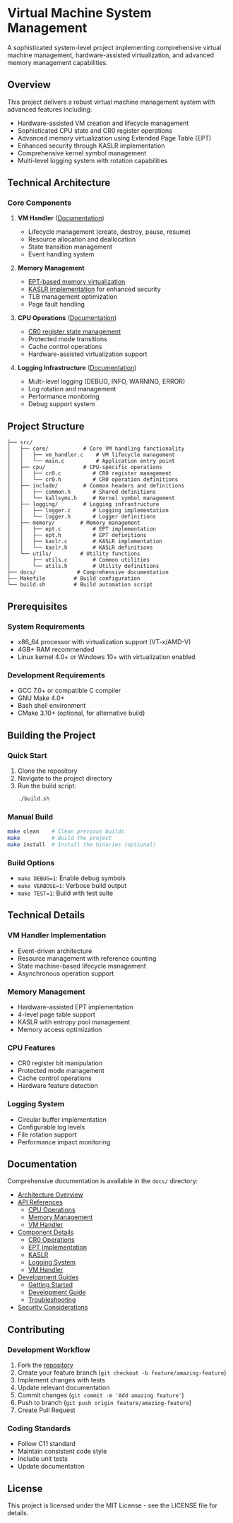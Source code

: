 # Virtual Machine System Management

A sophisticated system-level project implementing comprehensive virtual machine management, hardware-assisted virtualization, and advanced memory management capabilities.

## Overview

This project delivers a robust virtual machine management system with advanced features including:
- Hardware-assisted VM creation and lifecycle management
- Sophisticated CPU state and CR0 register operations
- Advanced memory virtualization using Extended Page Table (EPT)
- Enhanced security through KASLR implementation
- Comprehensive kernel symbol management
- Multi-level logging system with rotation capabilities

## Technical Architecture

### Core Components

1. **VM Handler** ([Documentation](docs/components/vm-handler.md))
   - Lifecycle management (create, destroy, pause, resume)
   - Resource allocation and deallocation
   - State transition management
   - Event handling system

2. **Memory Management**
   - [EPT-based memory virtualization](docs/components/ept.md)
   - [KASLR implementation](docs/components/kaslr.md) for enhanced security
   - TLB management optimization
   - Page fault handling

3. **CPU Operations** ([Documentation](docs/api/cpu-operations.md))
   - [CR0 register state management](docs/components/cr0.md)
   - Protected mode transitions
   - Cache control operations
   - Hardware-assisted virtualization support

4. **Logging Infrastructure** ([Documentation](docs/components/logging.md))
   - Multi-level logging (DEBUG, INFO, WARNING, ERROR)
   - Log rotation and management
   - Performance monitoring
   - Debug support system

## Project Structure

```
├── src/
│   ├── core/           # Core VM handling functionality
│   │   ├── vm_handler.c    # VM lifecycle management
│   │   └── main.c          # Application entry point
│   ├── cpu/            # CPU-specific operations
│   │   ├── cr0.c          # CR0 register management
│   │   └── cr0.h          # CR0 operation definitions
│   ├── include/        # Common headers and definitions
│   │   ├── common.h       # Shared definitions
│   │   └── kallsyms.h     # Kernel symbol management
│   ├── logging/        # Logging infrastructure
│   │   ├── logger.c       # Logging implementation
│   │   └── logger.h       # Logger definitions
│   ├── memory/        # Memory management
│   │   ├── ept.c          # EPT implementation
│   │   ├── ept.h          # EPT definitions
│   │   ├── kaslr.c        # KASLR implementation
│   │   └── kaslr.h        # KASLR definitions
│   └── utils/         # Utility functions
│       ├── utils.c        # Common utilities
│       └── utils.h        # Utility definitions
├── docs/             # Comprehensive documentation
├── Makefile         # Build configuration
└── build.sh         # Build automation script
```

## Prerequisites

### System Requirements
- x86_64 processor with virtualization support (VT-x/AMD-V)
- 4GB+ RAM recommended
- Linux kernel 4.0+ or Windows 10+ with virtualization enabled

### Development Requirements
- GCC 7.0+ or compatible C compiler
- GNU Make 4.0+
- Bash shell environment
- CMake 3.10+ (optional, for alternative build)

## Building the Project

### Quick Start
1. Clone the repository
2. Navigate to the project directory
3. Run the build script:
   ```bash
   ./build.sh
   ```

### Manual Build
```bash
make clean    # Clean previous builds
make          # Build the project
make install  # Install the binaries (optional)
```

### Build Options
- `make DEBUG=1`: Enable debug symbols
- `make VERBOSE=1`: Verbose build output
- `make TEST=1`: Build with test suite

## Technical Details

### VM Handler Implementation
- Event-driven architecture
- Resource management with reference counting
- State machine-based lifecycle management
- Asynchronous operation support

### Memory Management
- Hardware-assisted EPT implementation
- 4-level page table support
- KASLR with entropy pool management
- Memory access optimization

### CPU Features
- CR0 register bit manipulation
- Protected mode management
- Cache control operations
- Hardware feature detection

### Logging System
- Circular buffer implementation
- Configurable log levels
- File rotation support
- Performance impact monitoring

## Documentation

Comprehensive documentation is available in the `docs/` directory:
- [Architecture Overview](docs/architecture/high-level-design.md)
- [API References](docs/api/)
  - [CPU Operations](docs/api/cpu-operations.md)
  - [Memory Management](docs/api/memory-management.md)
  - [VM Handler](docs/api/vm-handler.md)
- [Component Details](docs/components/)
  - [CR0 Operations](docs/components/cr0.md)
  - [EPT Implementation](docs/components/ept.md)
  - [KASLR](docs/components/kaslr.md)
  - [Logging System](docs/components/logging.md)
  - [VM Handler](docs/components/vm-handler.md)
- [Development Guides](docs/guides/)
  - [Getting Started](docs/guides/getting-started.md)
  - [Development Guide](docs/guides/development-guide.md)
  - [Troubleshooting](docs/guides/troubleshooting.md)
- [Security Considerations](docs/architecture/security.md)

## Contributing

### Development Workflow
1. Fork the [repository](https://github.com/0x0060/vm-hypervisor-toolkit)
2. Create your feature branch (`git checkout -b feature/amazing-feature`)
3. Implement changes with tests
4. Update relevant documentation
5. Commit changes (`git commit -m 'Add amazing feature'`)
6. Push to branch (`git push origin feature/amazing-feature`)
7. Create Pull Request

### Coding Standards
- Follow C11 standard
- Maintain consistent code style
- Include unit tests
- Update documentation

## License

This project is licensed under the MIT License - see the LICENSE file for details.
